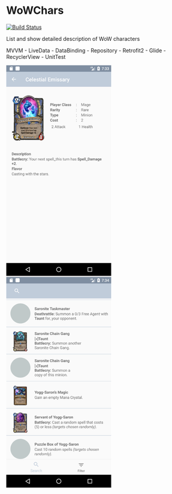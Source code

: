 # WoWChars

[![Build Status](https://travis-ci.org/perihanmirkelam/WoWChars.svg?branch=master)](https://travis-ci.org/perihanmirkelam/WoWChars)

List and show detailed description of WoW characters

MVVM - LiveData - DataBinding - Repository - Retrofit2 - Glide - RecyclerView - UnitTest

<img src="/images/detail.png" width="280">    <img src="/images/list.png" width="280">
